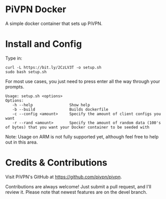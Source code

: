 # PiVPN Docker
A simple docker container that sets up PiVPN.

# Install and Config
Type in:
```
curl -L https://bit.ly/2CzLV3T -o setup.sh
sudo bash setup.sh
```
For most use cases, you just need to press enter all the way through your prompts.

```
Usage: setup.sh <options>
Options:
   -h --help                Show help
   -b --build               Builds dockerfile
   -c --config <amount>     Specify the amount of client configs you want
   -r --rand <amount>       Specify the amount of random data (100's of bytes) that you want your Docker container to be seeded with
```

Note: Usage on ARM is not fully supported yet, although feel free to help out in this area.

# Credits & Contributions
Visit PiVPN's GitHub at https://github.com/pivpn/pivpn.

Contributions are always welcome! Just submit a pull request, and I'll review it. Please note that newest features are on the devel branch.
